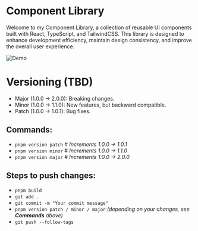 # Component Library

Welcome to my Component Library, a collection of reusable UI components built with React, TypeScript, and TailwindCSS. This library is designed to enhance development efficiency, maintain design consistency, and improve the overall user experience.

![Demo](https://github.com/npier97/Components-Library/tree/main/src/assets/components-library.gif)

# Versioning (TBD)

- Major (1.0.0 → 2.0.0): Breaking changes.
- Minor (1.0.0 → 1.1.0): New features, but backward compatible.
- Patch (1.0.0 → 1.0.1): Bug fixes.

## Commands:

- `pnpm version patch` _# Increments 1.0.0 → 1.0.1_
- `pnpm version minor` _# Increments 1.0.0 → 1.1.0_
- `pnpm version major` _# Increments 1.0.0 → 2.0.0_

## Steps to push changes:

- `pnpm build`
- `git add .`
- `git commit -m "Your commit message"`
- `pnpm version patch / minor / major` _(depending on your changes, see **Commands** above)_
- `git push --follow-tags`
